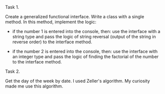 Task 1.

Create a generalized functional interface.
Write a class with a single method.
In this method, implement the logic:

 - if the number 1 is entered into the console, then:
use the interface with a string type and pass the logic
of string reversal (output of the string in reverse order)
to the interface method.

- if the number 2 is entered into the console, then:
use the interface with an integer type and pass the logic
of finding the factorial of the number to the interface method.

Task 2.

Get the day of the week by date.
I used Zeller's algorithm.
My curiosity made me use this algorithm.
